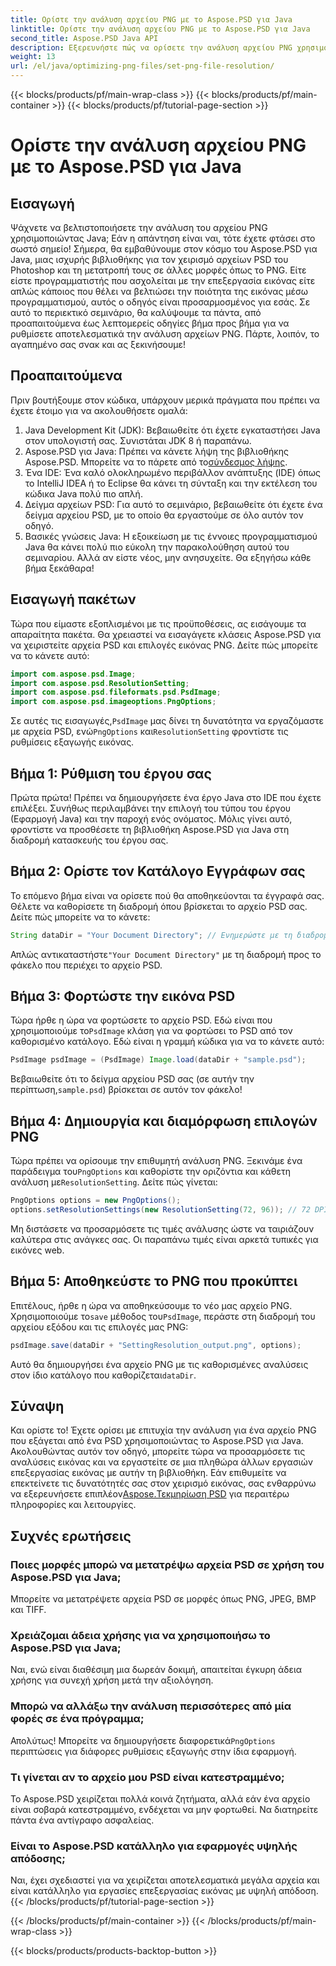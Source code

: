 ```yaml
---
title: Ορίστε την ανάλυση αρχείου PNG με το Aspose.PSD για Java
linktitle: Ορίστε την ανάλυση αρχείου PNG με το Aspose.PSD για Java
second_title: Aspose.PSD Java API
description: Εξερευνήστε πώς να ορίσετε την ανάλυση αρχείου PNG χρησιμοποιώντας το Aspose.PSD για Java με αυτό το λεπτομερές βήμα προς βήμα εκμάθηση. Βελτιστοποιήστε τις εικόνες σας σε ελάχιστο χρόνο.
weight: 13
url: /el/java/optimizing-png-files/set-png-file-resolution/
---
```


{{< blocks/products/pf/main-wrap-class >}}
{{< blocks/products/pf/main-container >}}
{{< blocks/products/pf/tutorial-page-section >}}

# Ορίστε την ανάλυση αρχείου PNG με το Aspose.PSD για Java

## Εισαγωγή
Ψάχνετε να βελτιστοποιήσετε την ανάλυση του αρχείου PNG χρησιμοποιώντας Java; Εάν η απάντηση είναι ναι, τότε έχετε φτάσει στο σωστό σημείο! Σήμερα, θα εμβαθύνουμε στον κόσμο του Aspose.PSD για Java, μιας ισχυρής βιβλιοθήκης για τον χειρισμό αρχείων PSD του Photoshop και τη μετατροπή τους σε άλλες μορφές όπως το PNG. Είτε είστε προγραμματιστής που ασχολείται με την επεξεργασία εικόνας είτε απλώς κάποιος που θέλει να βελτιώσει την ποιότητα της εικόνας μέσω προγραμματισμού, αυτός ο οδηγός είναι προσαρμοσμένος για εσάς. 
Σε αυτό το περιεκτικό σεμινάριο, θα καλύψουμε τα πάντα, από προαπαιτούμενα έως λεπτομερείς οδηγίες βήμα προς βήμα για να ρυθμίσετε αποτελεσματικά την ανάλυση αρχείων PNG. Πάρτε, λοιπόν, το αγαπημένο σας σνακ και ας ξεκινήσουμε!
## Προαπαιτούμενα
 
Πριν βουτήξουμε στον κώδικα, υπάρχουν μερικά πράγματα που πρέπει να έχετε έτοιμο για να ακολουθήσετε ομαλά:
1. Java Development Kit (JDK): Βεβαιωθείτε ότι έχετε εγκαταστήσει Java στον υπολογιστή σας. Συνιστάται JDK 8 ή παραπάνω.
2.  Aspose.PSD για Java: Πρέπει να κάνετε λήψη της βιβλιοθήκης Aspose.PSD. Μπορείτε να το πάρετε από το[σύνδεσμος λήψης](https://releases.aspose.com/psd/java/).
3. Ένα IDE: Ένα καλό ολοκληρωμένο περιβάλλον ανάπτυξης (IDE) όπως το IntelliJ IDEA ή το Eclipse θα κάνει τη σύνταξη και την εκτέλεση του κώδικα Java πολύ πιο απλή.
4. Δείγμα αρχείων PSD: Για αυτό το σεμινάριο, βεβαιωθείτε ότι έχετε ένα δείγμα αρχείου PSD, με το οποίο θα εργαστούμε σε όλο αυτόν τον οδηγό.
5. Βασικές γνώσεις Java: Η εξοικείωση με τις έννοιες προγραμματισμού Java θα κάνει πολύ πιο εύκολη την παρακολούθηση αυτού του σεμιναρίου. Αλλά αν είστε νέος, μην ανησυχείτε. Θα εξηγήσω κάθε βήμα ξεκάθαρα!
## Εισαγωγή πακέτων
Τώρα που είμαστε εξοπλισμένοι με τις προϋποθέσεις, ας εισάγουμε τα απαραίτητα πακέτα. Θα χρειαστεί να εισαγάγετε κλάσεις Aspose.PSD για να χειριστείτε αρχεία PSD και επιλογές εικόνας PNG. Δείτε πώς μπορείτε να το κάνετε αυτό:
```java
import com.aspose.psd.Image;
import com.aspose.psd.ResolutionSetting;
import com.aspose.psd.fileformats.psd.PsdImage;
import com.aspose.psd.imageoptions.PngOptions;
```
 Σε αυτές τις εισαγωγές,`PsdImage` μας δίνει τη δυνατότητα να εργαζόμαστε με αρχεία PSD, ενώ`PngOptions` και`ResolutionSetting` φροντίστε τις ρυθμίσεις εξαγωγής εικόνας.
## Βήμα 1: Ρύθμιση του έργου σας
Πρώτα πρώτα! Πρέπει να δημιουργήσετε ένα έργο Java στο IDE που έχετε επιλέξει. Συνήθως περιλαμβάνει την επιλογή του τύπου του έργου (Εφαρμογή Java) και την παροχή ενός ονόματος. 
Μόλις γίνει αυτό, φροντίστε να προσθέσετε τη βιβλιοθήκη Aspose.PSD για Java στη διαδρομή κατασκευής του έργου σας.
## Βήμα 2: Ορίστε τον Κατάλογο Εγγράφων σας
Το επόμενο βήμα είναι να ορίσετε πού θα αποθηκεύονται τα έγγραφά σας. Θέλετε να καθορίσετε τη διαδρομή όπου βρίσκεται το αρχείο PSD σας. Δείτε πώς μπορείτε να το κάνετε:
```java
String dataDir = "Your Document Directory"; // Ενημερώστε με τη διαδρομή του φακέλου σας
```
 Απλώς αντικαταστήστε`"Your Document Directory"` με τη διαδρομή προς το φάκελο που περιέχει το αρχείο PSD. 
## Βήμα 3: Φορτώστε την εικόνα PSD
 Τώρα ήρθε η ώρα να φορτώσετε το αρχείο PSD. Εδώ είναι που χρησιμοποιούμε το`PsdImage` κλάση για να φορτώσει το PSD από τον καθορισμένο κατάλογο. 
Εδώ είναι η γραμμή κώδικα για να το κάνετε αυτό:
```java
PsdImage psdImage = (PsdImage) Image.load(dataDir + "sample.psd");
```
 Βεβαιωθείτε ότι το δείγμα αρχείου PSD σας (σε αυτήν την περίπτωση,`sample.psd`) βρίσκεται σε αυτόν τον φάκελο!
## Βήμα 4: Δημιουργία και διαμόρφωση επιλογών PNG
 Τώρα πρέπει να ορίσουμε την επιθυμητή ανάλυση PNG. Ξεκινάμε ένα παράδειγμα του`PngOptions` και καθορίστε την οριζόντια και κάθετη ανάλυση με`ResolutionSetting`.
Δείτε πώς γίνεται:
```java
PngOptions options = new PngOptions();
options.setResolutionSettings(new ResolutionSetting(72, 96)); // 72 DPI οριζόντια, 96 DPI κάθετα
```
Μη διστάσετε να προσαρμόσετε τις τιμές ανάλυσης ώστε να ταιριάζουν καλύτερα στις ανάγκες σας. Οι παραπάνω τιμές είναι αρκετά τυπικές για εικόνες web.
## Βήμα 5: Αποθηκεύστε το PNG που προκύπτει
 Επιτέλους, ήρθε η ώρα να αποθηκεύσουμε το νέο μας αρχείο PNG. Χρησιμοποιούμε το`save` μέθοδος του`PsdImage`, περάστε στη διαδρομή του αρχείου εξόδου και τις επιλογές μας PNG:
```java
psdImage.save(dataDir + "SettingResolution_output.png", options);
```
 Αυτό θα δημιουργήσει ένα αρχείο PNG με τις καθορισμένες αναλύσεις στον ίδιο κατάλογο που καθορίζεται`dataDir`.
## Σύναψη
Και ορίστε το! Έχετε ορίσει με επιτυχία την ανάλυση για ένα αρχείο PNG που εξάγεται από ένα PSD χρησιμοποιώντας το Aspose.PSD για Java. Ακολουθώντας αυτόν τον οδηγό, μπορείτε τώρα να προσαρμόσετε τις αναλύσεις εικόνας και να εργαστείτε σε μια πληθώρα άλλων εργασιών επεξεργασίας εικόνας με αυτήν τη βιβλιοθήκη. Εάν επιθυμείτε να επεκτείνετε τις δυνατότητές σας στον χειρισμό εικόνας, σας ενθαρρύνω να εξερευνήσετε επιπλέον[Aspose.Τεκμηρίωση PSD](https://reference.aspose.com/psd/java/) για περαιτέρω πληροφορίες και λειτουργίες.

## Συχνές ερωτήσεις
### Ποιες μορφές μπορώ να μετατρέψω αρχεία PSD σε χρήση του Aspose.PSD για Java;
Μπορείτε να μετατρέψετε αρχεία PSD σε μορφές όπως PNG, JPEG, BMP και TIFF.
### Χρειάζομαι άδεια χρήσης για να χρησιμοποιήσω το Aspose.PSD για Java;
Ναι, ενώ είναι διαθέσιμη μια δωρεάν δοκιμή, απαιτείται έγκυρη άδεια χρήσης για συνεχή χρήση μετά την αξιολόγηση.
### Μπορώ να αλλάξω την ανάλυση περισσότερες από μία φορές σε ένα πρόγραμμα;
 Απολύτως! Μπορείτε να δημιουργήσετε διαφορετικά`PngOptions` περιπτώσεις για διάφορες ρυθμίσεις εξαγωγής στην ίδια εφαρμογή.
### Τι γίνεται αν το αρχείο μου PSD είναι κατεστραμμένο;
Το Aspose.PSD χειρίζεται πολλά κοινά ζητήματα, αλλά εάν ένα αρχείο είναι σοβαρά κατεστραμμένο, ενδέχεται να μην φορτωθεί. Να διατηρείτε πάντα ένα αντίγραφο ασφαλείας.
### Είναι το Aspose.PSD κατάλληλο για εφαρμογές υψηλής απόδοσης;
Ναι, έχει σχεδιαστεί για να χειρίζεται αποτελεσματικά μεγάλα αρχεία και είναι κατάλληλο για εργασίες επεξεργασίας εικόνας με υψηλή απόδοση.
{{< /blocks/products/pf/tutorial-page-section >}}

{{< /blocks/products/pf/main-container >}}
{{< /blocks/products/pf/main-wrap-class >}}

{{< blocks/products/products-backtop-button >}}
